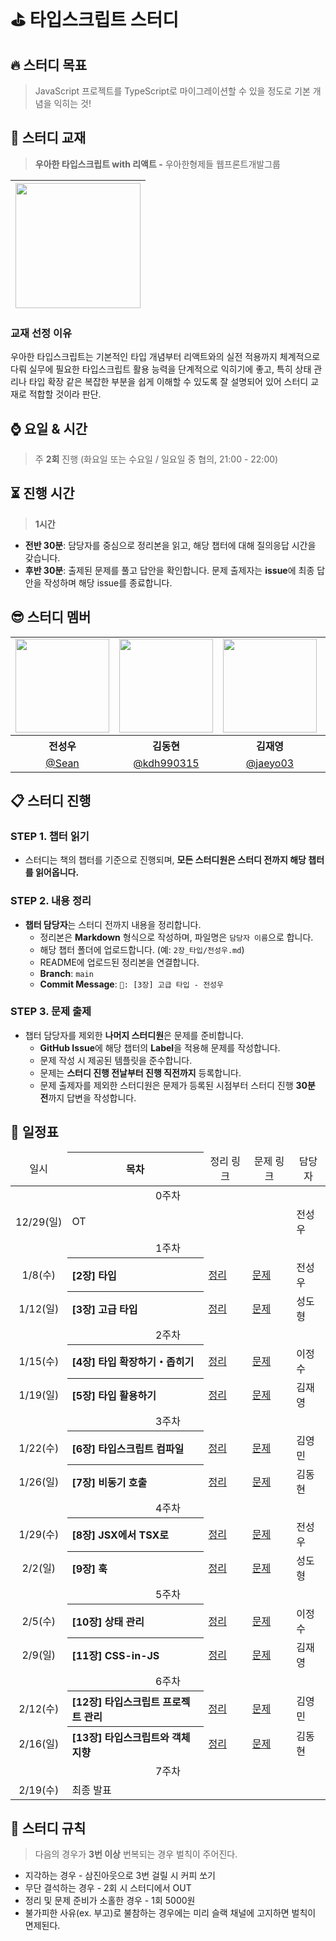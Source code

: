 # ⛳ 타입스크립트 스터디

<div align="left">

## **🔥 스터디 목표**

> JavaScript 프로젝트를 TypeScript로 마이그레이션할 수 있을 정도로 기본 개념을 익히는 것!

## **📘 스터디 교재**

> **우아한 타입스크립트 with 리액트 -** 우아한형제들 웹프론트개발그룹

| <img src="https://contents.kyobobook.co.kr/sih/fit-in/458x0/pdt/9791169211567.jpg" width="200px" /> |
| ------------------------------------------------------ |

### 교재 선정 이유

우아한 타입스크립트는 기본적인 타입 개념부터 리액트와의 실전 적용까지 체계적으로 다뤄 실무에 필요한 타입스크립트 활용 능력을 단계적으로 익히기에 좋고, 특히 상태 관리나 타입 확장 같은 복잡한 부분을 쉽게 이해할 수 있도록 잘 설명되어 있어 스터디 교재로 적합할 것이라 판단.

## **⌚ 요일 & 시간**

> 주 **2회** 진행 (화요일 또는 수요일 / 일요일 중 협의, 21:00 - 22:00)

## **⏳ 진행 시간**

> **1시간**

- **전반 30분**: 담당자를 중심으로 정리본을 읽고, 해당 챕터에 대해 질의응답 시간을 갖습니다.
- **후반 30분**: 출제된 문제를 풀고 답안을 확인합니다. 문제 출제자는 **issue**에 최종 답안을 작성하며 해당 issue를 종료합니다.

## 😎 스터디 멤버

<table>
  <tbody>
    <tr>
      <td align="center"><img src="https://avatars.githubusercontent.com/u/172955596?v=4" width="150" /></td>
      <td align="center"><img src="https://avatars.githubusercontent.com/u/104114383?v=4" width="150" /></td>
      <td align="center"><img src="https://avatars.githubusercontent.com/u/137462767?v=4" width="150" /></td>
      <td align="center"><img src="https://avatars.githubusercontent.com/u/92345556?v=4" width="150" /></td>
      <td align="center"><img src="https://avatars.githubusercontent.com/u/125351071?v=4" width="150" /></td>
      <td align="center"><img src="https://avatars.githubusercontent.com/u/38457985?v=4" width="150" /></td>
    </tr>
    <tr>
      <th align="center">전성우</th>
      <th align="center">김동현</th>
      <th align="center">김재영</th>
      <th align="center">이정수</th>
      <th align="center">성도형</th>
      <th align="center">김영민</th>
    </tr>
    <tr>
      <td align="center" width="170"><a href="https://github.com/Castillou">@Sean</a></td>
      <td align="center" width="170"><a href="https://github.com/kdh990315">@kdh990315</a></td>
      <td align="center" width="170"><a href="https://github.com/jaeyo03">@jaeyo03</a></td>
      <td align="center" width="170"><a href="https://github.com/jjeongsu">@jjeongsu</a></td>
      <td align="center" width="170"><a href="https://github.com/DohyoungSeong">@DohyoungSeong</a></td>
      <td align="center" width="170"><a href="https://github.com/kimyougmin">@kimyougmin</a></td>
    </tr>
  </tbody>
</table>

## 📋 **스터디 진행**

### STEP 1. **챕터 읽기**

- 스터디는 책의 챕터를 기준으로 진행되며, **모든 스터디원은 스터디 전까지 해당 챕터를 읽어옵니다.**

### STEP 2. **내용 정리**

- **챕터 담당자**는 스터디 전까지 내용을 정리합니다.
  - 정리본은 **Markdown** 형식으로 작성하며, 파일명은 `담당자 이름`으로 합니다.
  - 해당 챕터 폴더에 업로드합니다.
    (예: `2장_타입/전성우.md`)
  - README에 업로드된 정리본을 연결합니다.
  - **Branch**: `main`
  - **Commit Message**: `🔖: [3장] 고급 타입 - 전성우`

### STEP 3. **문제 출제**

- 챕터 담당자를 제외한 **나머지 스터디원**은 문제를 준비합니다.
  - **GitHub Issue**에 해당 챕터의 **Label**을 적용해 문제를 작성합니다.
  - 문제 작성 시 제공된 템플릿을 준수합니다.
  - 문제는 **스터디 진행 전날부터 진행 직전까지** 등록합니다.
  - 문제 출제자를 제외한 스터디원은 문제가 등록된 시점부터 스터디 진행 **30분 전**까지 답변을 작성합니다.

## **📅 일정표**

<table min-width="200">
  <thead height="50" >
    <tr>
      <td align="center">일시</td>
      <th align="center">목차</th>
      <td align="center">정리 링크</td>
      <td align="center">문제 링크</td>
      <td align="center">담당자</td>
    </tr>
  </thead>
  <tbody>
    <tr>
      <td align="center" colspan="5">0주차</td>
    </tr>
    <tr>
      <td align="center">12/29(일)</td>
      <td colspan="3">OT</td>
      <td>전성우</td>
    </tr>
    <tr>
      <td align="center" colspan="5">1주차</td>
    </tr>
    <tr>
      <td align="center">1/8(수)</td>
      <th align="left">[2장] 타입</th>
      <td><a href="https://github.com/Grow-Zone/ts-study/blob/main/2%EC%9E%A5_%ED%83%80%EC%9E%85/%EC%A0%84%EC%84%B1%EC%9A%B0.md">정리</a>  </td>
      <td><a href="https://github.com/Grow-Zone/ts-study/issues?q=is%3Aissue+is%3Aclosed+label%3A%22%5B2%EC%9E%A5%5D+%ED%83%80%EC%9E%85%22">문제</a></td>
      <td>전성우</td>
    </tr>
    <tr>
      <td align="center">1/12(일)</td>
      <th align="left">[3장] 고급 타입</th>
      <td><a href="https://github.com/Dev-Ment/ts-study/blob/main/3%EC%9E%A5_%EA%B3%A0%EA%B8%89%ED%83%80%EC%9E%85/%EC%84%B1%EB%8F%84%ED%98%95.md">정리</a></td>
      <td><a href="https://github.com/Dev-Ment/ts-study/issues?q=is%3Aissue+is%3Aclosed+label%3A%22%5B3%EC%9E%A5%5D+%EA%B3%A0%EA%B8%89+%ED%83%80%EC%9E%85%22">문제</a></td>
      <td>성도형</td>
    </tr>
    <tr>
      <td align="center" colspan="5">2주차</td>
    </tr>
    <tr>
      <td align="center">1/15(수)</td>
      <th align="left">[4장] 타입 확장하기・좁히기</th>
      <td><a href="https://github.com/Dev-Ment/ts-study/blob/main/4%EC%9E%A5_%ED%83%80%EC%9E%85%ED%99%95%EC%9E%A5%ED%95%98%EA%B8%B0.%EC%A2%81%ED%9E%88%EA%B8%B0/%EC%9D%B4%EC%A0%95%EC%88%98.md">정리</a></td>
      <td><a href="https://github.com/Dev-Ment/ts-study/issues?q=is%3Aissue+is%3Aclosed+label%3A%22%5B4%EC%9E%A5%5D+%ED%83%80%EC%9E%85+%ED%99%95%EC%9E%A5%ED%95%98%EA%B8%B0+%C2%B7+%EC%A2%81%ED%9E%88%EA%B8%B0%22">문제</a></td>
      <td>이정수</td>
    </tr>
    <tr>
      <td align="center">1/19(일)</td>
      <th align="left">[5장] 타입 활용하기</th>
      <td><a href="">정리</a></td>
      <td><a href="">문제</a></td>
      <td>김재영</td>
    </tr>
    <tr>
      <td align="center" colspan="5">3주차</td>
    </tr>
    <tr>
      <td align="center">1/22(수)</td>
      <th align="left">[6장] 타입스크립트 컴파일</th>
      <td><a href="">정리</a></td>
      <td><a href="">문제</a></td>
      <td>김영민</td>
    </tr>
    <tr>
      <td align="center">1/26(일)</td>
      <th align="left">[7장] 비동기 호출</th>
      <td><a href="">정리</a></td>
      <td><a href="">문제</a></td>
      <td>김동현</td>
    </tr>
    <tr>
      <td align="center" colspan="5">4주차</td>
    </tr>
    <tr>
      <td align="center">1/29(수)</td>
      <th align="left">[8장] JSX에서 TSX로</th>
      <td><a href="">정리</a></td>
      <td><a href="">문제</a></td>
      <td>전성우</td>
    </tr>
    <tr>
      <td align="center">2/2(일)</td>
      <th align="left">[9장] 훅</th>
      <td><a href="">정리</a></td>
      <td><a href="">문제</a></td>
      <td>성도형</td>
    </tr>
    <tr>
      <td align="center" colspan="5">5주차</td>
    </tr>
    <tr>
      <td align="center">2/5(수)</td>
      <th align="left">[10장] 상태 관리</th>
      <td><a href="">정리</a></td>
      <td><a href="">문제</a></td>
      <td>이정수</td>
    </tr>
    <tr>
      <td align="center">2/9(일)</td>
      <th align="left">[11장] CSS-in-JS</th>
      <td><a href="">정리</a></td>
      <td><a href="">문제</a></td>
      <td>김재영</td>
    </tr>
    <tr>
      <td align="center" colspan="5">6주차</td>
    </tr>
    <tr>
      <td align="center">2/12(수)</td>
      <th align="left">[12장] 타입스크립트 프로젝트 관리</th>
      <td><a href="">정리</a></td>
      <td><a href="">문제</a></td>
      <td>김영민</td>
    </tr>
    <tr>
      <td align="center">2/16(일)</td>
      <th align="left">[13장] 타입스크립트와 객체 지향</th>
      <td><a href="">정리</a></td>
      <td><a href="">문제</a></td>
      <td>김동현</td>
    </tr>
    <tr>
      <td align="center" colspan="5">7주차</td>
    </tr>
    <tr>
      <td align="center">2/19(수)</td>
      <td colspan="3">최종 발표</td>
      <td></td>
    </tr>
  </tbody>
</table>

## **📃 스터디 규칙**

> 다음의 경우가 **3번 이상** 번복되는 경우 벌칙이 주어진다.

- 지각하는 경우 - 삼진아웃으로 3번 걸릴 시 커피 쏘기
- 무단 결석하는 경우 - 2회 시 스터디에서 OUT
- 정리 및 문제 준비가 소홀한 경우 - 1회 5000원
- 불가피한 사유(ex. 부고)로 불참하는 경우에는 미리 슬랙 채널에 고지하면 벌칙이 면제된다.

<br>
</div>
